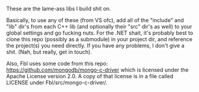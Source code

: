 These are the lame-ass libs I build shit on.

Basically, to use any of these (from VS ofc), add all of the "include" and "lib" dir's from each C++ lib (and optionally their "src" dir's as well) to your global settings and go fucking nuts. For the .NET shait, it's probably best to clone this repo (possibly as a submodule) in your project dir, and reference the project(s) you need directly. If you have any problems, I don't give a shit. (Nah, but really, get in touch).

Also, Fbl uses some code from this repo: https://github.com/mongodb/mongo-c-driver which is licensed under the Apache License version 2.0. A copy of that license is in a file called LICENSE under Fbl/src/mongo-c-driver/.
